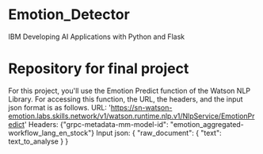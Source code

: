 # Emotion_Detector
IBM Developing AI Applications with Python and Flask

# Repository for final project

For this project, you'll use the Emotion Predict function of the Watson NLP Library. For accessing this function, the URL, the headers, and the input json format is as follows.
URL: 'https://sn-watson-emotion.labs.skills.network/v1/watson.runtime.nlp.v1/NlpService/EmotionPredict'
Headers: {"grpc-metadata-mm-model-id": "emotion_aggregated-workflow_lang_en_stock"}
Input json: { "raw_document": { "text": text_to_analyse } }

